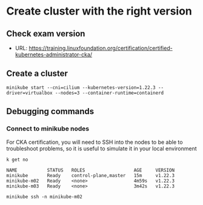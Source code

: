 
# Create cluster with the right version

## Check exam version
- URL: https://training.linuxfoundation.org/certification/certified-kubernetes-administrator-cka/

## Create a cluster
```
minikube start --cni=cilium --kubernetes-version=1.22.3 --driver=virtualbox --nodes=3 --container-runtime=containerd 
```

## Debugging commands

### Connect to minikube nodes
For CKA certification, you will need to SSH into the nodes to be able to troubleshoot problems, so it is useful to simulate it in your local environment
```
k get no

NAME           STATUS   ROLES                  AGE     VERSION
minikube       Ready    control-plane,master   15m     v1.22.3
minikube-m02   Ready    <none>                 4m59s   v1.22.3
minikube-m03   Ready    <none>                 3m42s   v1.22.3
```
```
minikube ssh -n minikube-m02
```
